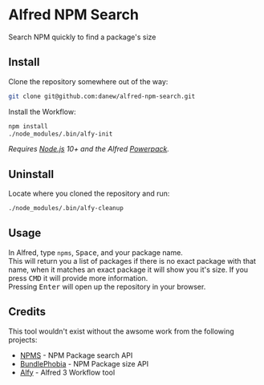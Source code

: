 # Alfred NPM Search

Search NPM quickly to find a package's size


## Install
Clone the repository somewhere out of the way:
```bash
git clone git@github.com:danew/alfred-npm-search.git
```

Install the Workflow:
```bash
npm install
./node_modules/.bin/alfy-init
```
*Requires [Node.js](https://nodejs.org) 10+ and the Alfred [Powerpack](https://www.alfredapp.com/powerpack/).*


## Uninstall
Locate where you cloned the repository and run:
```bash
./node_modules/.bin/alfy-cleanup
```


## Usage

In Alfred, type `npms`, <kbd>Space</kbd>, and your package name.   
This will return you a list of packages if there is no exact package with that name, when it matches an exact package it will show you it's size. If you press <kbd>CMD</kbd> it will provide more information.   
Pressing <kbd>Enter</kbd> will open up the repository in your browser.


## Credits

This tool wouldn't exist without the awsome work from the following projects:
* [NPMS](https://npms.io/) - NPM Package search API
* [BundlePhobia](https://bundlephobia.com/) - NPM Package size API
* [Alfy](https://github.com/sindresorhus/alfy) - Alfred 3 Workflow tool
